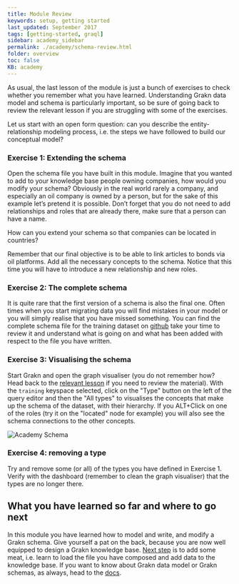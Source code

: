```yaml
---
title: Module Review
keywords: setup, getting started
last_updated: September 2017
tags: [getting-started, graql]
sidebar: academy_sidebar
permalink: ./academy/schema-review.html
folder: overview
toc: false
KB: academy
---
```


As usual, the last lesson of the module is just a bunch of exercises to check whether you remember what you have learned. Understanding Grakn data model and schema is particularly important, so be sure of going back to review the relevant lesson if you are struggling with some of the exercises.

Let us start with an open form question: can you describe the entity-relationship modeling process, i.e. the steps we have followed to build our conceptual model?

### Exercise 1: Extending the schema
Open the schema file you have built in this module. Imagine that you wanted to add to your knowledge base people owning companies, how would you modify your schema? Obviously in the real world rarely a company, and especially an oil company is owned by a person, but for the sake of this example let’s pretend it is possible. Don’t forget that you do not need to add relationships and roles that are already there, make sure that a person can have a name.

How can you extend your schema so that companies can be located in countries?

Remember that our final objective is to be able to link articles to bonds via oil platforms. Add all the necessary concepts to the schema. Notice that this time you will have to introduce a new relationship and new roles.

### Exercise 2: The complete schema
It is quite rare that the first version of a schema is also the final one. Often times when you start migrating data you will find mistakes in your model or you will simply realise that you have missed something. You can find the complete schema file for the training dataset on [github](https://github.com/graknlabs/academy/blob/master/short-training/schema.gql) take your time to review it and understand what is going on and what has been added with respect to the file you have written.

### Exercise 3: Visualising the schema
Start Grakn and open the graph visualiser (you do not remember how? Head back to the [relevant lesson](./setup.html) if you need to review the material). With the `training` keyspace selected, click on the "Type" button on the left of the query editor and then the "All types" to visualises the concepts that make up the schema of the dataset, with their hierarchy. If you ALT+Click on one of the roles (try it on the "located" node for example) you will also see the schema connections to the other concepts.

  ![Academy Schema](/images/academy/3-schema/academy-schema.png)


### Exercise 4: removing a type
Try and remove some (or all) of the types you have defined in Exercise 1. Verify with the dashboard (remember to clean the graph visualiser) that the types are no longer there.


## What you have learned so far and where to go next
In this module you have learned how to model and write, and modify a Grakn schema. Give yourself a pat on the back, because you are now well equipped to design a Grakn knowledge base. [Next step](./loading-files.html) is to add some meat, i.e. learn to load the file you have composed and add data to the knowledge base. If you want to know about Grakn data model or Grakn schemas, as always, head to the [docs](../index.html).

